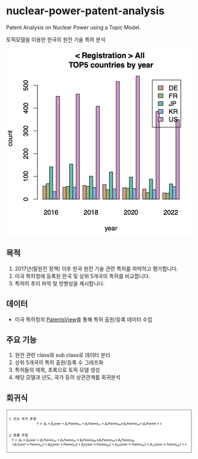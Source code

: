 # nuclear-power-patent-analysis

Patent Analysis on Nuclear Power using a Topic Model.

토픽모델을 이용한 한국의 원전 기술 특허 분석

<img src="/img_graph.png" width="600px">

## 목적

1. 2017년(탈원전 정책) 이후 한국 원전 기술 관련 특허를 파악하고 평가합니다.
2. 미국 특허청에 등록된 한국 및 상위 5개국의 특허를 비교합니다.
3. 특허의 추이 파악 및 방향성을 제시합니다.

## 데이터
- 미국 특허청의 [PatentsView](https://patentsview.org/)를 통해 특허 출원/등록 데이터 수집

## 주요 기능
1. 원전 관련 class와 sub class로 데이터 분리
2. 상위 5개국의 특허 출원/등록 수 그래프화
3. 특허들의 제목, 초록으로 토픽 모델 생성
4. 해당 모델과 년도, 국가 등의 상관관계를 회귀분석

## 회귀식
![regression](/img_regression.jpg)
